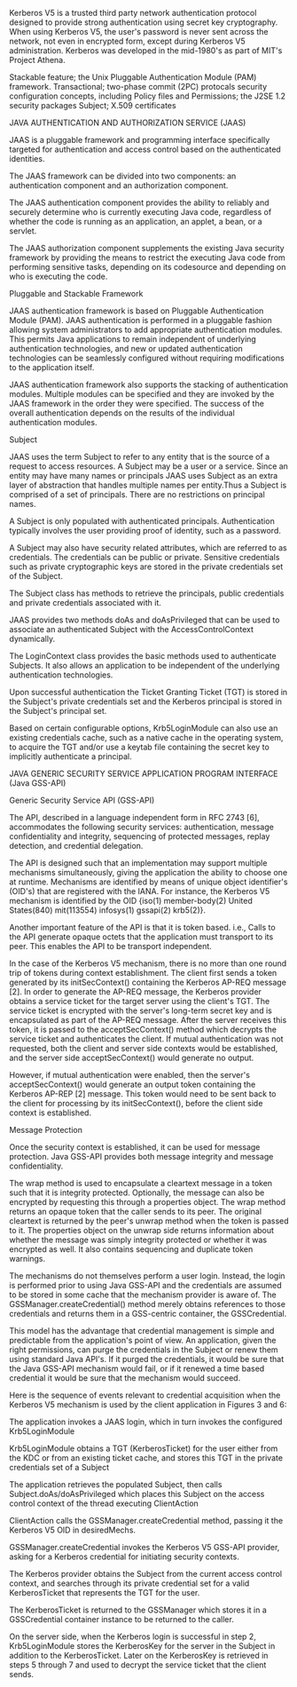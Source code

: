 Kerberos V5 is a trusted third party network authentication protocol designed to provide 
strong authentication using secret key cryptography. When using Kerberos V5, the user's 
password is never sent across the network, not even in encrypted form, except during 
Kerberos V5 administration. Kerberos was developed in the mid-1980's as part of MIT's 
Project Athena.

Stackable feature; the Unix Pluggable Authentication Module (PAM) framework.
Transactional; two-phase commit (2PC) protocals
security configuration concepts, including Policy files and Permissions; the J2SE 1.2 security packages
Subject; X.509 certificates

JAVA AUTHENTICATION AND AUTHORIZATION SERVICE (JAAS)

JAAS is a pluggable framework and programming interface specifically targeted for 
authentication and access control based on the authenticated identities.

The JAAS framework can be divided into two components: an authentication component and an 
authorization component.

The JAAS authentication component provides the ability to reliably and securely determine who 
is currently executing Java code, regardless of whether the code is running as an application, 
an applet, a bean, or a servlet.

The JAAS authorization component supplements the existing Java security framework by providing 
the means to restrict the executing Java code from performing sensitive tasks, depending on its 
codesource and depending on who is executing the code.

Pluggable and Stackable Framework

JAAS authentication framework is based on Pluggable Authentication Module (PAM).
JAAS authentication is performed in a pluggable fashion allowing system administrators to add 
appropriate authentication modules. This permits Java applications to remain independent of 
underlying authentication technologies, and new or updated authentication technologies can be 
seamlessly configured without requiring modifications to the application itself.

JAAS authentication framework also supports the stacking of authentication modules. Multiple modules 
can be specified and they are invoked by the JAAS framework in the order they were specified. The 
success of the overall authentication depends on the results of the individual authentication modules.

Subject

JAAS uses the term Subject to refer to any entity that is the source of a request to access resources. 
A Subject may be a user or a service. Since an entity may have many names or principals JAAS uses 
Subject as an extra layer of abstraction that handles multiple names per entity.Thus a Subject is 
comprised of a set of principals. There are no restrictions on principal names.

A Subject is only populated with authenticated principals. Authentication typically involves the 
user providing proof of identity, such as a password.

A Subject may also have security related attributes, which are referred to as credentials. The 
credentials can be public or private. Sensitive credentials such as private cryptographic keys 
are stored in the private credentials set of the Subject.

The Subject class has methods to retrieve the principals, public credentials and private 
credentials associated with it.

JAAS provides two methods doAs and doAsPrivileged that can be used to associate an authenticated 
Subject with the AccessControlContext dynamically.

The LoginContext class provides the basic methods used to authenticate Subjects. It also allows an 
application to be independent of the underlying authentication technologies.

Upon successful authentication the Ticket Granting Ticket (TGT) is stored in the Subject's private 
credentials set and the Kerberos principal is stored in the Subject's principal set.

Based on certain configurable options, Krb5LoginModule can also use an existing credentials cache, 
such as a native cache in the operating system, to acquire the TGT and/or use a keytab file containing 
the secret key to implicitly authenticate a principal.

JAVA GENERIC SECURITY SERVICE APPLICATION PROGRAM INTERFACE (Java GSS-API)

Generic Security Service API (GSS-API)

The API, described in a language independent form in RFC 2743 [6], accommodates the following security 
services: authentication, message confidentiality and integrity, sequencing of protected messages, replay 
detection, and credential delegation.

The API is designed such that an implementation may support multiple mechanisms simultaneously, giving 
the application the ability to choose one at runtime. Mechanisms are identified by means of unique object 
identifier's (OID's) that are registered with the IANA. For instance, the Kerberos V5 mechanism is 
identified by the OID {iso(1) member-body(2) United States(840) mit(113554) infosys(1) gssapi(2) krb5(2)}.

Another important feature of the API is that it is token based. i.e., Calls to the API generate opaque 
octets that the application must transport to its peer. This enables the API to be transport independent.

In the case of the Kerberos V5 mechanism, there is no more than one round trip of tokens during context 
establishment. The client first sends a token generated by its initSecContext() containing the Kerberos AP-REQ 
message [2]. In order to generate the AP-REQ message, the Kerberos provider obtains a service ticket for the 
target server using the client's TGT. The service ticket is encrypted with the server's long-term secret key and 
is encapsulated as part of the AP-REQ message. After the server receives this token, it is passed to the 
acceptSecContext() method which decrypts the service ticket and authenticates the client. If mutual authentication 
was not requested, both the client and server side contexts would be established, and the server side 
acceptSecContext() would generate no output.

However, if mutual authentication were enabled, then the server's acceptSecContext() would generate an output 
token containing the Kerberos AP-REP [2] message. This token would need to be sent back to the client for 
processing by its initSecContext(), before the client side context is established.

Message Protection

Once the security context is established, it can be used for message protection. Java GSS-API provides both message 
integrity and message confidentiality.

The wrap method is used to encapsulate a cleartext message in a token such that it is integrity protected. Optionally, 
the message can also be encrypted by requesting this through a properties object. The wrap method returns an opaque 
token that the caller sends to its peer. The original cleartext is returned by the peer's unwrap method when the 
token is passed to it. The properties object on the unwrap side returns information about whether the message was 
simply integrity protected or whether it was encrypted as well. It also contains sequencing and duplicate token warnings.

The mechanisms do not themselves perform a user login. Instead, the login is performed prior to using Java GSS-API and 
the credentials are assumed to be stored in some cache that the mechanism provider is aware of. The 
GSSManager.createCredential() method merely obtains references to those credentials and returns them in a GSS-centric 
container, the GSSCredential.

This model has the advantage that credential management is simple and predictable from the application's point of view. 
An application, given the right permissions, can purge the credentials in the Subject or renew them using standard Java 
API's. If it purged the credentials, it would be sure that the Java GSS-API mechanism would fail, or if it renewed a time 
based credential it would be sure that the mechanism would succeed.

Here is the sequence of events relevant to credential acquisition when the Kerberos V5 mechanism is used by the client 
application in Figures 3 and 6:

The application invokes a JAAS login, which in turn invokes the configured Krb5LoginModule

Krb5LoginModule obtains a TGT (KerberosTicket) for the user either from the KDC or from an existing ticket cache, 
and stores this TGT in the private credentials set of a Subject

The application retrieves the populated Subject, then calls Subject.doAs/doAsPrivileged which places this Subject on 
the access control context of the thread executing ClientAction

ClientAction calls the GSSManager.createCredential method, passing it the Kerberos V5 OID in desiredMechs.

GSSManager.createCredential invokes the Kerberos V5 GSS-API provider, asking for a Kerberos credential for initiating 
security contexts.

The Kerberos provider obtains the Subject from the current access control context, and searches through its private 
credential set for a valid KerberosTicket that represents the TGT for the user.

The KerberosTicket is returned to the GSSManager which stores it in a GSSCredential container instance to be returned 
to the caller.

On the server side, when the Kerberos login is successful in step 2, Krb5LoginModule stores the KerberosKey for the 
server in the Subject in addition to the KerberosTicket. Later on the KerberosKey is retrieved in steps 5 through 7 
and used to decrypt the service ticket that the client sends.
